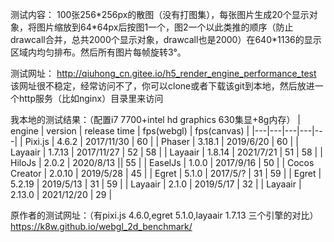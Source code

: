 测试内容：
100张256\*256px的散图（没有打图集），每张图片生成20个显示对象，将图片缩放到64\*64px后按图1一个，图2一个以此类推的顺序（防止drawcall合并，总共2000个显示对象，drawcall也是2000）在640*1136的显示区域内均匀排布。然后所有图片每帧旋转3°。

测试网址：
http://qiuhong_cn.gitee.io/h5_render_engine_performance_test
<br>该网址很不稳定，经常访问不了，你可以clone或者下载该git到本地，然后放进一个http服务（比如nginx）目录里来访问

我本地的测试结果：（配置i7 7700+intel hd graphics 630集显+8g内存）
| engine | version | release time | fps(webgl) | fps(canvas) |
|---|---|---|---|---|
| Pixi.js | 4.6.2 | 2017/11/30 | 60 |
| Phaser | 3.18.1 | 2019/6/20 | 60 |
| Layaair | 1.7.13 | 2017/11/27 | 52 | 58 |
| Layaair | 1.8.14 | 2021/7/21 | 51 | 58 |
| HiloJs | 2.0.2 | 2020/8/13 || 55 |
| EaselJs | 1.0.0 | 2017/9/16 | 50 |
| Cocos Creator | 2.0.10 | 2019/5/28 | 45 |
| Egret | 5.1.0 | 2017/5/? | 31 | 59 |
| Egret | 5.2.19 | 2019/5/13 | 31 | 59 |
| Layaair | 2.1.0 | 2019/5/17 | 32 |
| Layaair | 2.13.0 | 2021/12/20 | 29 |

原作者的测试网址：（有pixi.js 4.6.0,egret 5.1.0,layaair 1.7.13 三个引擎的对比）
https://k8w.github.io/webgl_2d_benchmark/